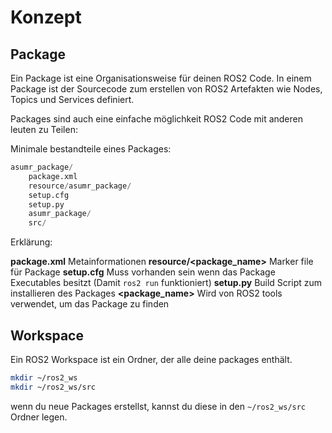 # Konzept

## Package

Ein Package ist eine Organisationsweise für deinen ROS2 Code. In einem Package ist der Sourcecode zum erstellen von ROS2 Artefakten wie Nodes, Topics und Services definiert.

Packages sind auch eine einfache möglichkeit ROS2 Code mit anderen leuten zu Teilen:

Minimale bestandteile eines Packages:

```python
asumr_package/
    package.xml
    resource/asumr_package/
    setup.cfg
    setup.py
    asumr_package/
    src/
```

Erklärung:

**package.xml** Metainformationen 
**resource/<package_name>** Marker file für Package
**setup.cfg** Muss vorhanden sein wenn das Package Executables besitzt (Damit `ros2 run` funktioniert)
**setup.py** Build Script zum installieren des Packages
**<package_name>** Wird von ROS2 tools verwendet, um das Package zu finden



## Workspace

Ein ROS2 Workspace ist ein Ordner, der alle deine packages enthält.


```bash
mkdir ~/ros2_ws
mkdir ~/ros2_ws/src
```

wenn du neue Packages erstellst, kannst du diese in den `~/ros2_ws/src` Ordner legen.
